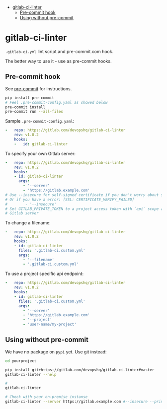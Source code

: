 <!-- Empty lines are removed in gitlab ide, but TOC-generator requires them -->

<!-- toc -->

- [gitlab-ci-linter](#gitlab-ci-linter)
  * [Pre-commit hook](#pre-commit-hook)
  * [Using without pre-commit](#using-without-pre-commit)

<!-- tocstop -->

# gitlab-ci-linter

`.gitlab-ci.yml` lint script and pre-commit.com hook.

The better way to use it - use as pre-commit hooks.

## Pre-commit hook
See [pre-commit](https://pre-commit.com) for instructions.
```bash
pip install pre-commit
# Feel .pre-commit-config.yaml as showed below
pre-commit install
pre-commit run --all-files
```

Sample `.pre-commit-config.yaml`:
```yaml
-   repo: https://gitlab.com/devopshq/gitlab-ci-linter
    rev: v1.0.2
    hooks:
    -   id: gitlab-ci-linter
```

To specify your own Gitlab server:
```yaml
-   repo: https://gitlab.com/devopshq/gitlab-ci-linter
    rev: v1.0.2
    hooks:
    - id: gitlab-ci-linter
      args:
        - '--server'
        - 'https://gitlab.example.com'
# Use --insecure for self-signed certificate if you don't worry about security :)
# Or if you have a error: [SSL: CERTIFICATE_VERIFY_FAILED]
#        - '--insecure'
# Set GITLAB_PRIVATE_TOKEN to a project access token with `api` scope as environment variable to authenticate on your own
# Gitlab server
```
To change a filename:
```yaml
-   repo: https://gitlab.com/devopshq/gitlab-ci-linter
    rev: v1.0.2
    hooks:
    - id: gitlab-ci-linter
      files: '.gitlab-ci.custom.yml'
      args:
        - '--filename'
        - '.gitlab-ci.custom.yml'
```


To use a project specific api endpoint:
```yaml
-   repo: https://gitlab.com/devopshq/gitlab-ci-linter
    rev: v1.0.2
    hooks:
    - id: gitlab-ci-linter
      files: '.gitlab-ci.custom.yml'
      args:
        - '--server'
        - 'https://gitlab.example.com'
        - '--project'
        - 'user-name/my-project'
```

## Using without pre-commit
We have no package on `pypi` yet. Use git instead:

```bash
cd yourproject

pip install git+https://gitlab.com/devopshq/gitlab-ci-linter#master
gitlab-ci-linter --help

#
gitlab-ci-linter

# Check with your on-premise instanse
gitlab-ci-linter --server https://gitlab.example.com #--insecure --private-token <GITLAB_PRIVATE_TOKEN>
```
